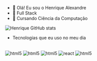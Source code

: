 - 👋 Olá! Eu sou o Henrique Alexandre
- 💞️ Full Stack
- 🌱 Cursando Ciência da Computação

![Henrique GitHub stats](https://github-readme-stats.vercel.app/api?username=Henrique-Moreno&show_icons=true&theme=radical)

- Tecnologias que eu uso no meu dia

<div style="display: inline_block"><br/>
  <img align="center" alt="html5" src="https://img.shields.io/badge/Node.js-43853D?style=for-the-badge&logo=node.js&logoColor=white" />
  <img align="center" alt="html5" src="https://img.shields.io/badge/TypeScript-007ACC?style=for-the-badge&logo=typescript&logoColor=white" />
  <img align="center" alt="html5" src="https://img.shields.io/badge/JavaScript-F7DF1E?style=for-the-badge&logo=javascript&logoColor=black" />
  <img align="center" alt="react" src="https://img.shields.io/badge/React-20232A?style=for-the-badge&logo=react&logoColor=61DAFB" />
  <img align="center" alt="html5" src="https://img.shields.io/badge/Sass-CC6699?style=for-the-badge&logo=sass&logoColor=whit" />
  </div>
